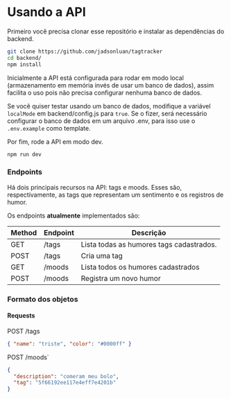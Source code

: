 # Usando a API

Primeiro você precisa clonar esse repositório e instalar as dependências do backend.

```bash
git clone https://github.com/jadsonluan/tagtracker
cd backend/
npm install
```

Inicialmente a API está configurada para rodar em modo local (armazenamento em memória invés de usar um banco de dados), assim facilita o uso pois não precisa configurar nenhuma banco de dados.

Se você quiser testar usando um banco de dados, modifique a variável `localMode` em backend/config.js para `true`. Se o fizer, será necessário configurar o banco de dados em um arquivo .env, para isso use o `.env.example` como template.

Por fim, rode a API em modo dev.
```bash
npm run dev
```

### Endpoints

Há dois principais recursos na API: tags e moods. Esses são, respectivamente, as tags que representam um sentimento e os registros de humor.

Os endpoints **atualmente** implementados são:

| Method | Endpoint | Descrição                                  |
|--------|----------|--------------------------------------------|
| GET    | /tags    | Lista todas as humores tags cadastrados.   |
| POST   | /tags    | Cria uma tag                               |
| GET    | /moods   | Lista todos os humores cadastrados         |
| POST   | /moods   | Registra um novo humor                     |

### Formato dos objetos

#### Requests

POST /tags

```json
{ "name": "triste", "color": "#0000ff" }
```

POST /moods`

```json
{ 
  "description": "comeram meu bolo",
  "tag": "5f66192ee117e4eff7e4201b"
}
```